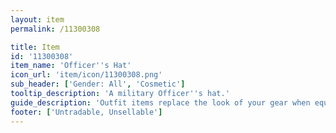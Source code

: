 ```yaml
---
layout: item
permalink: /11300308

title: Item
id: '11300308'
item_name: 'Officer''s Hat'
icon_url: 'item/icon/11300308.png'
sub_header: ['Gender: All', 'Cosmetic']
tooltip_description: 'A military Officer''s hat.'
guide_description: 'Outfit items replace the look of your gear when equipped.'
footer: ['Untradable, Unsellable']
---
```

